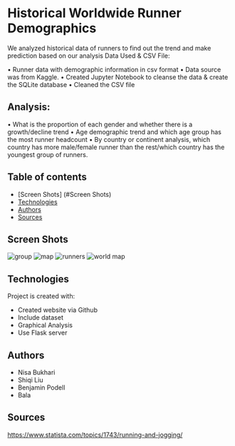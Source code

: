 # Historical Worldwide Runner Demographics

We analyzed historical data of runners to find out the trend and make prediction based on our analysis 
Data Used & CSV File:

•	Runner data with demographic information in csv format 
•	Data source was from Kaggle.
•	Created Jupyter Notebook to cleanse the data & create the SQLite database
•	Cleaned the CSV file

## Analysis:
•	What is the proportion of each gender and whether there is a growth/decline trend 
•	Age demographic trend and which age group has the most runner headcount 
•	By country or continent analysis, which country has more male/female runner than the rest/which country has the youngest group of runners.


## Table of contents
* [Screen Shots] (#Screen Shots)
* [Technologies](#technologies)
* [Authors](#authors)
* [Sources](#sources)

## Screen Shots

![group](https://user-images.githubusercontent.com/49736893/70659988-ce146700-1c26-11ea-9645-e5e1046554e0.jpg)
![map](https://user-images.githubusercontent.com/49736893/70659989-ce146700-1c26-11ea-819b-bd85db59d778.png)
![runners](https://user-images.githubusercontent.com/49736893/70659990-ce146700-1c26-11ea-8f62-ac3ba0168eb9.jpeg)
![world map](https://user-images.githubusercontent.com/49736893/70659991-ce146700-1c26-11ea-99dd-a35ace7a8411.png)

	
## Technologies
Project is created with:
* Created website via Github
* Include dataset
* Graphical Analysis
* Use Flask server 

## Authors
* Nisa Bukhari
* Shiqi Liu
* Benjamin Podell
* Bala

## Sources
https://www.statista.com/topics/1743/running-and-jogging/














